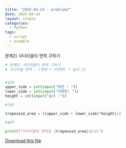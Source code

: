```yaml
---
title: "2025-04-24 - problem2"
date: 2025-04-24
layout: single
categories:
  - Python
tags:
  - script
  - example
---
```


문제2) 사다리꼴이 면적 구하기

```python
# 문제2) 사다리꼴이 면적 구하기  
# 사다리꼴 면적 : (윗변 + 아랫변) * 높이 /2 


#입력 
upper_side = int(input("윗변 : "))
lower_side = int(input("아랫변: "))
height = int(input("높이 :"))

#계산

trapezoid_area = ((upper_side + lower_side)*height)/2

#출력

print(f"사다리꼴의 면적은 {trapezoid_area}입니다")
```

[Download this file](/assets/files/문제2.py)